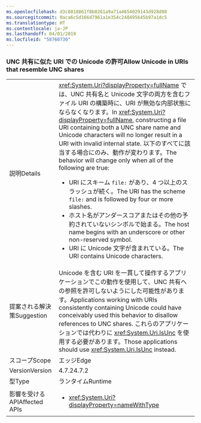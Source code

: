 ```yaml
---
ms.openlocfilehash: d3c6818861f8b0261a9a71a4654029143d928d08
ms.sourcegitcommit: 0aca6c5d166d7961a1e354c248495645b97a1dc5
ms.translationtype: HT
ms.contentlocale: ja-JP
ms.lasthandoff: 04/01/2019
ms.locfileid: "58760730"
---
```

### <a name="allow-unicode-in-uris-that-resemble-unc-shares"></a><span data-ttu-id="01d3b-101">UNC 共有に似た URI での Unicode の許可</span><span class="sxs-lookup"><span data-stu-id="01d3b-101">Allow Unicode in URIs that resemble UNC shares</span></span>

|   |   |
|---|---|
|<span data-ttu-id="01d3b-102">説明</span><span class="sxs-lookup"><span data-stu-id="01d3b-102">Details</span></span>|<span data-ttu-id="01d3b-103"><xref:System.Uri?displayProperty=fullName> では、UNC 共有名と Unicode 文字の両方を含むファイル URI の構築時に、URI が無効な内部状態にならなくなります。</span><span class="sxs-lookup"><span data-stu-id="01d3b-103">In <xref:System.Uri?displayProperty=fullName>, constructing a file URI containing both a UNC share name and Unicode characters will no longer result in a URI with invalid internal state.</span></span> <span data-ttu-id="01d3b-104">以下のすべてに該当する場合にのみ、動作が変わります。</span><span class="sxs-lookup"><span data-stu-id="01d3b-104">The behavior will change only when all of the following are true:</span></span><ul><li><span data-ttu-id="01d3b-105">URI にスキーム <code>file:</code> があり、4 つ以上のスラッシュが続く。</span><span class="sxs-lookup"><span data-stu-id="01d3b-105">The URI has the scheme <code>file:</code> and is followed by four or more slashes.</span></span></li><li><span data-ttu-id="01d3b-106">ホスト名がアンダースコアまたはその他の予約されていないシンボルで始まる。</span><span class="sxs-lookup"><span data-stu-id="01d3b-106">The host name begins with an underscore or other non-reserved symbol.</span></span></li><li><span data-ttu-id="01d3b-107">URI に Unicode 文字が含まれている。</span><span class="sxs-lookup"><span data-stu-id="01d3b-107">The URI contains Unicode characters.</span></span></li></ul>|
|<span data-ttu-id="01d3b-108">提案される解決策</span><span class="sxs-lookup"><span data-stu-id="01d3b-108">Suggestion</span></span>|<span data-ttu-id="01d3b-109">Unicode を含む URI を一貫して操作するアプリケーションでこの動作を使用して、UNC 共有への参照を許可しないようにした可能性があります。</span><span class="sxs-lookup"><span data-stu-id="01d3b-109">Applications working with URIs consistently containing Unicode could have conceivably used this behavior to disallow references to UNC shares.</span></span> <span data-ttu-id="01d3b-110">これらのアプリケーションでは代わりに <xref:System.Uri.IsUnc> を使用する必要があります。</span><span class="sxs-lookup"><span data-stu-id="01d3b-110">Those applications should use <xref:System.Uri.IsUnc> instead.</span></span>|
|<span data-ttu-id="01d3b-111">スコープ</span><span class="sxs-lookup"><span data-stu-id="01d3b-111">Scope</span></span>|<span data-ttu-id="01d3b-112">エッジ</span><span class="sxs-lookup"><span data-stu-id="01d3b-112">Edge</span></span>|
|<span data-ttu-id="01d3b-113">Version</span><span class="sxs-lookup"><span data-stu-id="01d3b-113">Version</span></span>|<span data-ttu-id="01d3b-114">4.7.2</span><span class="sxs-lookup"><span data-stu-id="01d3b-114">4.7.2</span></span>|
|<span data-ttu-id="01d3b-115">型</span><span class="sxs-lookup"><span data-stu-id="01d3b-115">Type</span></span>|<span data-ttu-id="01d3b-116">ランタイム</span><span class="sxs-lookup"><span data-stu-id="01d3b-116">Runtime</span></span>|
|<span data-ttu-id="01d3b-117">影響を受ける API</span><span class="sxs-lookup"><span data-stu-id="01d3b-117">Affected APIs</span></span>|<ul><li><xref:System.Uri?displayProperty=nameWithType></li></ul>|

